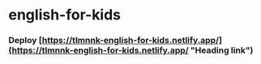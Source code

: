 # english-for-kids

### Deploy [https://tlmnnk-english-for-kids.netlify.app/](https://tlmnnk-english-for-kids.netlify.app/ "Heading link")
